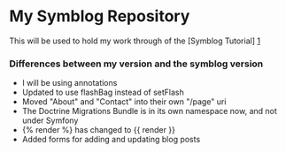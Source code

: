My Symblog Repository
=====================

This will be used to hold my work through of the [Symblog Tutorial] [1]

### Differences between my version and the symblog version

* I will be using annotations
* Updated to use flashBag instead of setFlash
* Moved "About" and "Contact" into their own "/page" uri
* The Doctrine Migrations Bundle is in its own namespace now, and not under Symfony
* {% render %} has changed to {{ render }}
* Added forms for adding and updating blog posts

[1]: http://tutorial.symblog.co.uk